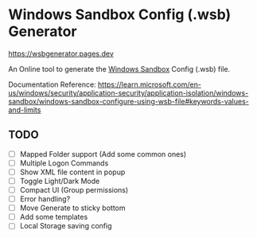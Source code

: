 # Windows Sandbox Config (.wsb) Generator

https://wsbgenerator.pages.dev

An Online tool to generate the [Windows Sandbox](https://learn.microsoft.com/en-us/windows/security/application-security/application-isolation/windows-sandbox/windows-sandbox-overview) Config (.wsb) file.

Documentation Reference: https://learn.microsoft.com/en-us/windows/security/application-security/application-isolation/windows-sandbox/windows-sandbox-configure-using-wsb-file#keywords-values-and-limits

## TODO

- [ ] Mapped Folder support (Add some common ones)
- [ ] Multiple Logon Commands
- [ ] Show XML file content in popup
- [ ] Toggle Light/Dark Mode
- [ ] Compact UI (Group permissions)
- [ ] Error handling?
- [ ] Move Generate to sticky bottom
- [ ] Add some templates
- [ ] Local Storage saving config
